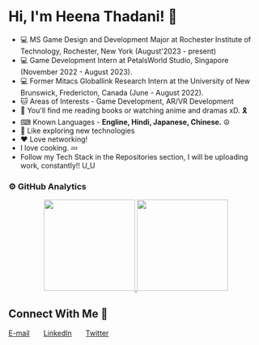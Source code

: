 # Hi, I'm Heena Thadani! 👋
* 💻 MS Game Design and Development Major at Rochester Institute of Technology, Rochester, New York (August'2023 - present)
* 💻 Game Development Intern at PetalsWorld Studio, Singapore (November 2022 - August 2023).
* 💻 Former Mitacs Globallink Research Intern at the University of New Brunswick, Fredericton, Canada (June - August 2022).
* 🐱‍ Areas of Interests - Game Development, AR/VR Development
* 💫 You'll find me reading books or watching anime and dramas xD. 🎗
* ⌨ Known Languages - **Engline, Hindi, Japanese, Chinese.** ☮
* 💫 Like exploring new technologies
* ❤  Love networking!
* I love cooking. 💤
* Follow my Tech Stack in the Repositories section, I will be uploading work, constantly!! U_U

### ⚙️ GitHub Analytics
<p align="center">
<a href="https://github.com/heenathadani">
  <img height="180em" src="https://github-readme-stats-eight-theta.vercel.app/api?username=heenathadani&show_icons=true&theme=algolia&include_all_commits=true&count_private=true"/>
  <img height="180em" src="https://github-readme-stats-eight-theta.vercel.app/api/top-langs/?username=heenathadani&layout=compact&langs_count=8&theme=algolia"/>
</a>
</p>

## Connect With Me 🌟
[E-mail](heenathadani26@gmail.com) &nbsp; &nbsp; &nbsp; [LinkedIn](https://www.linkedin.com/in/heena-thadani/) &nbsp; &nbsp; &nbsp; [Twitter](https://twitter.com/thadaniheena_)  
<br>
